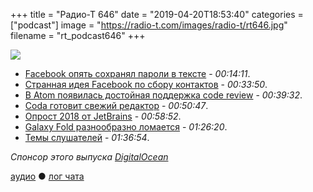 +++
title = "Радио-Т 646"
date = "2019-04-20T18:53:40"
categories = ["podcast"]
image = "https://radio-t.com/images/radio-t/rt646.jpg"
filename = "rt_podcast646"
+++

![](https://radio-t.com/images/radio-t/rt646.jpg)

- [Facebook oпять сохранял пароли в тексте](https://www.recode.net/2019/4/18/18485528/facebook-instagram-passwords-stored-unencrypted-security-issue) - *00:14:11*.
- [Странная идея Facebook по сбору контактов](https://www.businessinsider.com/facebook-uploaded-1-5-million-users-email-contacts-without-permission-2019-4) - *00:33:50*.
- [В Atom появилась достойная поддержка code review](https://github.blog/2019-04-15-easily-review-comments-in-atom/) - *00:39:32*.
- [Coda готовит свежий редактор](https:/panic.com/next/) - *00:50:47*.
- [Опрост 2018 от JetBrains](https://www.jetbrains.com/research/java-developer-learning/) - *00:58:52*.
- [Galaxy Fold разнообразно ломается](https://qz.com/1598094/the-samsung-galaxy-folds-display-seems-to-have-problems/) - *01:26:20*.
- [Темы слушателей](https://radio-t.com/p/2019/04/16/prep-646/) - *01:36:54*.

*Спонсор этого выпуска [DigitalOcean](https://www.digitalocean.com)*


[аудио](http://cdn.radio-t.com/rt_podcast646.mp3) ● [лог чата](http://chat.radio-t.com/logs/radio-t-646.html)
<audio src="http://cdn.radio-t.com/rt_podcast646.mp3" preload="none"></audio>
